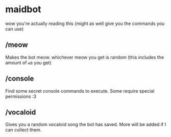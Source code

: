 # maidbot
wow you're actually reading this (might as well give you the commands you can use)


## /meow
Makes the bot meow. whichever meow you get is random (this includes the amount of `w`s you get)
## /console
Find some secret console commands to execute. Some require special permissions :3
## /vocaloid
Gives you a random vocaloid song the bot has saved. More will be added if I can collect them.

